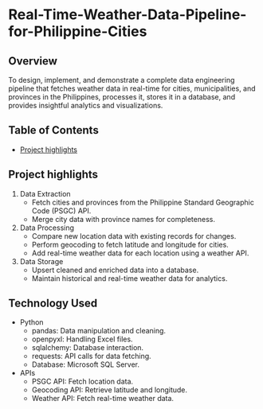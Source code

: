 # Real-Time-Weather-Data-Pipeline-for-Philippine-Cities

## Overview
To design, implement, and demonstrate a complete data engineering pipeline that fetches weather data in real-time for cities, municipalities, and provinces in the Philippines, processes it, stores it in a database, and provides insightful analytics and visualizations.

## Table of Contents

- [Project highlights](#section1)

<a name="section1"></a>
## Project highlights
1. Data Extraction
   - Fetch cities and provinces from the Philippine Standard Geographic Code (PSGC) API.
   - Merge city data with province names for completeness.
2. Data Processing
   - Compare new location data with existing records for changes.
   - Perform geocoding to fetch latitude and longitude for cities.
   - Add real-time weather data for each location using a weather API.
3. Data Storage
   - Upsert cleaned and enriched data into a database.
   - Maintain historical and real-time weather data for analytics.
   
## Technology Used
- Python
  - pandas: Data manipulation and cleaning.
  - openpyxl: Handling Excel files.
  - sqlalchemy: Database interaction.
  - requests: API calls for data fetching.
  - Database: Microsoft SQL Server.
- APIs
  - PSGC API: Fetch location data.
  - Geocoding API: Retrieve latitude and longitude.
  - Weather API: Fetch real-time weather data.
